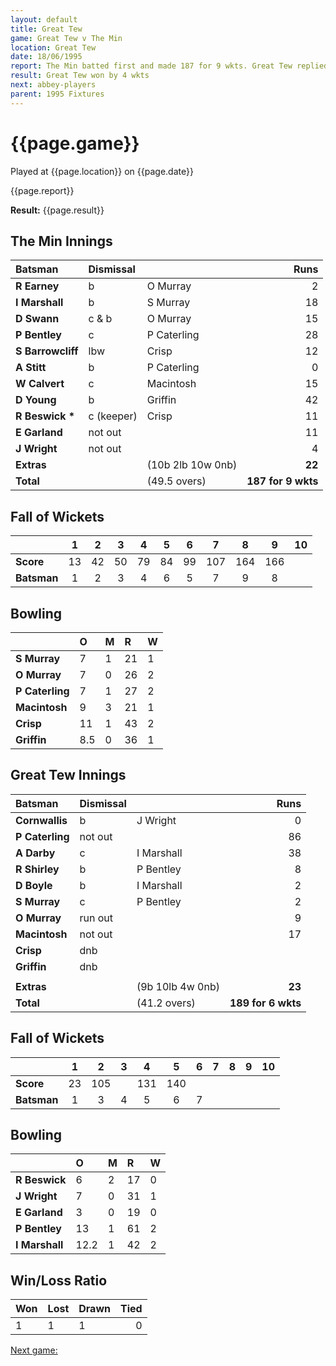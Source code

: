 ```yaml
---
layout: default
title: Great Tew
game: Great Tew v The Min
location: Great Tew
date: 18/06/1995
report: The Min batted first and made 187 for 9 wkts. Great Tew replied with 189 for 6 wkts
result: Great Tew won by 4 wkts
next: abbey-players
parent: 1995 Fixtures
---
```


# {{page.game}}

Played at {{page.location}} on {{page.date}}

{{page.report}}

**Result:** {{page.result}}

## The Min Innings

| Batsman | Dismissal |  | Runs |
|:---|:---|---|---:|
| **R Earney** | b | O Murray | 2 |
| **I Marshall** | b | S Murray | 18 |
| **D Swann** | c & b | O Murray | 15 |
| **P Bentley** | c | P Caterling | 28 |
| **S Barrowcliff** | lbw | Crisp | 12 |
| **A Stitt** | b | P Caterling | 0 |
| **W Calvert** | c | Macintosh | 15 |
| **D Young** | b | Griffin | 42 |
| **R Beswick &#42;** | c (keeper) | Crisp | 11 |
| **E Garland** | not out |  | 11 |
| **J Wright** | not out |  | 4 |
| **Extras** | | (10b 2lb 10w 0nb) | **22** |
| **Total** | | (49.5 overs) | ****187 for 9 wkts**** |

## Fall of Wickets

| | 1 | 2 | 3 | 4 | 5 | 6 | 7 | 8 | 9 | 10 |
|---|:---:|:---:|:---:|:---:|:---:|:---:|:---:|:---:|:---:|:---:|
| **Score** | 13 | 42 | 50 | 79 | 84 | 99 | 107 | 164 | 166 |  |
| **Batsman** | 1 | 2 | 3 | 4 | 6 | 5 | 7 | 9 | 8 |  |

## Bowling

| | O | M | R | W |
|---|:---|:---|:---|:---|
| **S Murray** | 7 | 1 | 21 | 1 |
| **O Murray** | 7 | 0 | 26 | 2 |
| **P Caterling** | 7 | 1 | 27 | 2 |
| **Macintosh** | 9 | 3 | 21 | 1 |
| **Crisp** | 11 | 1 | 43 | 2 |
| **Griffin** | 8.5 | 0 | 36 | 1 |

## Great Tew Innings

| Batsman | Dismissal |  | Runs |
|:---|:---|---|---:|
| **Cornwallis** | b | J Wright | 0 |
| **P Caterling** | not out |  | 86 |
| **A Darby** | c | I Marshall | 38 |
| **R Shirley** | b | P Bentley | 8 |
| **D Boyle** | b | I Marshall | 2 |
| **S Murray** | c | P Bentley | 2 |
| **O Murray** | run out |  | 9 |
| **Macintosh** | not out |  | 17 |
| **Crisp** | dnb |  |  |
| **Griffin** | dnb |  |  |
|  |  |  |  |
| **Extras** | | (9b 10lb 4w 0nb) | **23** |
| **Total** | | (41.2 overs) | ****189 for 6 wkts**** |

## Fall of Wickets

| | 1 | 2 | 3 | 4 | 5 | 6 | 7 | 8 | 9 | 10 |
|---|:---:|:---:|:---:|:---:|:---:|:---:|:---:|:---:|:---:|:---:|
| **Score** | 23 | 105 |  | 131 | 140 |  |  |  |  |  |
| **Batsman** | 1 | 3 | 4 | 5 | 6 | 7 |  |  |  |  |

## Bowling

| | O | M | R | W |
|---|:---|:---|:---|:---|
| **R Beswick** | 6 | 2 | 17 | 0 |
| **J Wright** | 7 | 0 | 31 | 1 |
| **E Garland** | 3 | 0 | 19 | 0 |
| **P Bentley** | 13 | 1 | 61 | 2 |
| **I Marshall** | 12.2 | 1 | 42 | 2 |

## Win/Loss Ratio

| Won | Lost | Drawn | Tied |
|:---|:---|:---|---:|
| 1 | 1 | 1 | 0 |

[Next game:]({{page.next}})